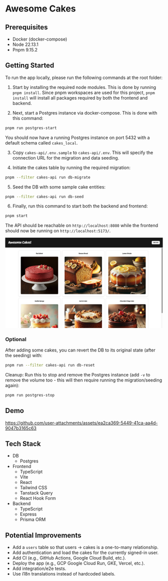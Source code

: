 # Awesome Cakes

## Prerequisites

- Docker (docker-compose)
- Node 22.13.1
- Pnpm 9.15.2

## Getting Started

To run the app locally, please run the following commands at the root folder:

1. Start by installing the required node modules. This is done by running `pnpm install`. Since pnpm workspaces are used for this project, `pnpm install` will install all packages required by both the frontend and backend.

2. Next, start a Postgres instance via docker-compose. This is done with this command:

```bash
pnpm run postgres-start
```

You should now have a running Postgres instance on port 5432 with a default schema called `cakes_local`.

3. Copy `cakes-api/.env.sample` to `cakes-api/.env`. This will specify the connection URL for the migration and data seeding.

4. Initiate the cakes table by running the required migration:

```bash
pnpm --filter cakes-api run db-migrate
```

5. Seed the DB with some sample cake entities:

```bash
pnpm --filter cakes-api run db-seed
```

6. Finally, run this command to start both the backend and frontend:

```bash
pnpm start
```

The API should be reachable on `http://localhost:8080` while the frontend should now be running on `http://localhost:5173/`.

![Homepage](/img/homepage.png)

### Optional

After adding some cakes, you can revert the DB to its original state (after the seeding) with:

```bash
pnpm run --filter cakes-api run db-reset
```

Cleanup: Run this to stop and remove the Postgres instance (add `-v` to remove the volume too - this will then require running the migration/seeding again):

```bash
pnpm run postgres-stop
```

## Demo

https://github.com/user-attachments/assets/ea2ca369-5449-41ca-aa4d-9047b3165c63

## Tech Stack

- DB
  - Postgres
- Frontend
  - TypeScript
  - Vite
  - React
  - Tailwind CSS
  - Tanstack Query
  - React Hook Form
- Backend
  - TypeScript
  - Express
  - Prisma ORM

## Potential Improvements

- Add a `users` table so that users -> cakes is a one-to-many relationship.
- Add authentication and load the cakes for the currently signed-in user.
- Add CI (e.g., GitHub Actions, Google Cloud Build, etc.).
- Deploy the app (e.g., GCP Google Cloud Run, GKE, Vercel, etc.).
- Add integration/e2e tests.
- Use i18n translations instead of hardcoded labels.
